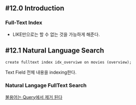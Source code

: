 ## #12.0 Introduction
### Full-Text Index
- LIKE만으로는 할 수 없는 것을 가능하게 해준다.

## #12.1 Natural Language Search

`create fulltext index idx_overviwe on movies (overview);`

Text Field 전체 내용을 indexing한다.

### Natural Langage FullText Search

[불용어는 Query에서 제거 된다](https://dev.mysql.com/doc/refman/8.4/en/fulltext-stopwords.html)
